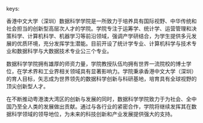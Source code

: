keys:<SDS>


香港中文大学（深圳）数据科学学院是一所致力于培养具有国际视野、中华传统和社会担当的创新型高层次人才的学院。学院专注于运筹学、统计学、运营管理和决策科学、计算机科学、机器学习等前沿领域，强调产学研结合，为学生提供多元发展的优质环境，充分发挥学生潜能。目前开设了统计学专业、计算机科学与技术专业和数据科学与大数据技术专业公三个专业。

数据科学学院拥有雄厚的师资力量，学院教授队伍均拥有世界一流院校的博士学位，在学术界和工业界相关领域具有显著影响力。学院秉承香港中文大学（深圳）的育人目标，矢志成为世界领先的数据科学创新与科研基地，培育具有全球视野的顶尖创新型人才。

在不断推动粤港澳大湾区的创新与发展的同时，数据科学学院致力于为社会、全中国乃至全人类的发展做出贡献。通过与各行业的紧密合作，学院将继续发挥其在数据科学领域的领导地位，为未来的科技创新和产业发展提供强大的支持。